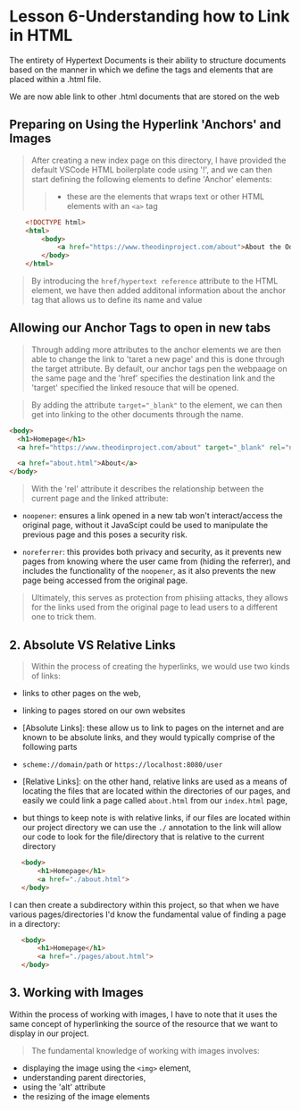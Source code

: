 # Lesson 6-Understanding how to Link in HTML

The entirety of Hypertext Documents is their ability to structure documents based on the manner in which we define the tags and elements that are placed within a .html file.

We are now able link to other .html documents that are stored on the web

## Preparing on Using the Hyperlink 'Anchors' and Images
>After creating a new index page on this directory, I have provided the default VSCode HTML boilerplate code using '!', and we can then start defining the following elements to define 'Anchor' elements:
>> - these are the elements that wraps text or other HTML elements with an `<a>` tag

```html
    <!DOCTYPE html>
    <html>
        <body>
            <a href="https://www.theodinproject.com/about">About the Odin Project </a>
        </body>
    </html>
```
>By introducing the `href/hypertext reference` attribute to the HTML element, we have then added additonal information about the anchor tag that allows us to define its name and value

## Allowing our Anchor Tags to open in new tabs
>Through adding more attributes to the anchor elements we are then able to change the link to 'taret a new page' and this is done through the target attribute. By default, our anchor tags pen the webpaage on the same page and the 'href' specifies the destination link and the 'target' specified the linked resouce that will be opened.

>By adding the attribute `target="_blank"` to the element, we can then get into linking to the other documents through the name. 
```html
<body>
  <h1>Homepage</h1>
  <a href="https://www.theodinproject.com/about" target="_blank" rel="noopener noreferrer">About The Odin Project</a>

  <a href="about.html">About</a>
</body>
```
>With the 'rel' attribute it describes the relationship between the current page and the linked attribute:
 - `noopener`: ensures a link opened in a new tab won't interact/access the original page, without it JavaScipt could be used to manipulate the previous page and this poses a security risk.

 - `noreferrer`: this provides both privacy and security, as it prevents new pages from knowing where the user came from (hiding the referrer), and includes the functionality of the `noopener`, as it also prevents the new page being accessed from the original page.

>Ultimately, this serves as protection from phisiing attacks, they allows for the links used from the original page to lead users to a different one to trick them.

## 2. Absolute VS Relative Links
>Within the process of creating the hyperlinks, we would use two kinds of links:
 - links to other pages on the web,
 - linking to pages stored on our own websites

 - [Absolute Links]:
 these allow us to link to pages on the internet and are known to be absolute links, and they would typically comprise of the following parts
  - `scheme://domain/path` or `https://localhost:8080/user`

 - [Relative Links]:
 on the other hand, relative links are used as a means of locating the files that are located within the directories of our pages, and easily we could link a page called `about.html` from our `index.html` page,
 - but things to keep note is with relative links, if our files are located within our project directory we can use the `./` annotation to the link will allow our code to look for the file/directory that is relative to the current directory

 ```html
    <body>
        <h1>Homepage</h1>
        <a href="./about.html">
    </body>
 ```

I can then create a subdirectory within this project,
so that when we have various pages/directories I'd know the fundamental value of finding a page in a directory:
 ```html
    <body>
        <h1>Homepage</h1>
        <a href="./pages/about.html">
    </body>
 ```

## 3. Working with Images
Within the process of working with images, I have to note that it uses the same concept of hyperlinking the source of the resource that we want to display in our project.
> The fundamental knowledge of working with images involves:
 - displaying the image using the `<img>` element,
 - understanding parent directories,
 - using the 'alt' attribute
 - the resizing of the image elements